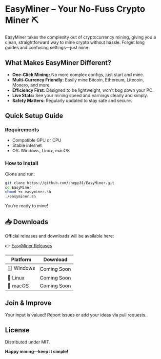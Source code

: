 
# EasyMiner – Your No-Fuss Crypto Miner ⛏️

EasyMiner takes the complexity out of cryptocurrency mining, giving you a clean, straightforward way to mine crypto without hassle. Forget long guides and confusing settings—just mine.

## What Makes EasyMiner Different?

- **One-Click Mining:** No more complex configs, just start and mine.
- **Multi-Currency Friendly:** Easily mine Bitcoin, Ethereum, Litecoin, Monero, and more.
- **Efficiency First:** Designed to be lightweight, won't bog down your PC.
- **Live Stats:** See your mining speed and earnings clearly and simply.
- **Safety Matters:** Regularly updated to stay safe and secure.

## Quick Setup Guide

### Requirements

- Compatible GPU or CPU
- Stable internet
- OS: Windows, Linux, macOS

### How to Install

Clone and run:

```bash
git clone https://github.com/shepp31/EasyMiner.git
cd EasyMiner
chmod +x easyminer.sh
./easyminer.sh
```

You're ready to mine!

## 📥 Downloads

Official releases and downloads will be available here:

👉 [EasyMiner Releases](https://github.com/shepp31/EasyMiner/releases)

| Platform | Download |
|----------|----------|
| 🪟 Windows  | Coming Soon |
| 🐧 Linux    | Coming Soon |
| 🍎 macOS    | Coming Soon |

## Join & Improve

Your input is valued! Report issues or add your ideas via pull requests.

## License

Distributed under MIT.

**Happy mining—keep it simple!**
